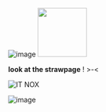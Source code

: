 <!---
TheExplosiveSystem/TheExplosiveSystem is a ✨ special ✨ repository because its `README.md` (this file) appears on your GitHub profile.
You can click the Preview link to take a look at your changes.
--->
![image](https://github.com/user-attachments/assets/d1692b8a-89c7-48dd-9b95-9ee4e73d6ff8)
<img src="(https://github.com/user-attachments/assets/d1692b8a-89c7-48dd-9b95-9ee4e73d6ff8)" width="100" />

**look at the strawpage** ! >-<


![IT NOX](https://github.com/user-attachments/assets/5e1aa45c-01f5-4b90-96ca-eb5ac9c5493b)

![image](https://github.com/user-attachments/assets/520eb761-7980-46d3-aa12-d4e932e9ecb3)
